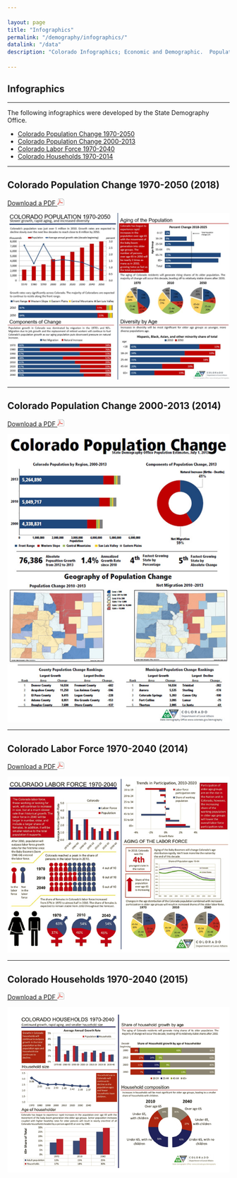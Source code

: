 ```yaml
---

layout: page
title: "Infographics"
permalink: "/demography/infographics/"
datalink: "/data"
description: "Colorado Infographics; Economic and Demographic.  Population Forecasts and Estimates."

---
```


## Infographics

- - -

The following infographics were developed by the State Demography Office.

- [Colorado Population Change 1970-2050](#a)
- [Colorado Population Change 2000-2013](#b)
- [Colorado Labor Force 1970-2040](#c)
- [Colorado Households 1970-2014](#d)


<a name="a"></a>

- - -

## Colorado Population Change 1970-2050 (2018)

[Download a PDF ![pdf](/images/page_white_acrobat.png 'download pdf file')](https://drive.google.com/uc?export=download&id=11FU8LrHwRQIP_UOMNYyLO0xyLZVKX2b5)

![Colorado Population Change 1970-2050](/images/colorado-population-change-1970-2050.jpg)


<a name="b"></a>

- - -

## Colorado Population Change 2000-2013 (2014)

[Download a PDF ![pdf](/images/page_white_acrobat.png 'download pdf file')](https://drive.google.com/uc?export=download&id=0B2oqdPZKJqK7aWx5LWJWM2FOQTQ)

![Colorado Population Change 2000-2013](/images/colorado-population-change-2000-2013.jpeg)


<a name="c"></a>

- - -

## Colorado Labor Force 1970-2040 (2014)

[Download a PDF ![pdf](/images/page_white_acrobat.png 'download pdf file')](https://drive.google.com/uc?export=download&id=0B2oqdPZKJqK7WXFSSjViVXdsbkk)

![Colorado Labor Force 1970-2040](/images/colorado-labor-force-1970-2040.jpeg)


<a name="d"></a>

- - -

## Colorado Households 1970-2040 (2015)

[Download a PDF ![pdf](/images/page_white_acrobat.png 'download pdf file')](https://drive.google.com/uc?export=download&id=0B2oqdPZKJqK7UThSYUxxeC1UMkk)

![Colorado Households 1970-2040](/images/colorado-households-1970-2040.jpeg)

